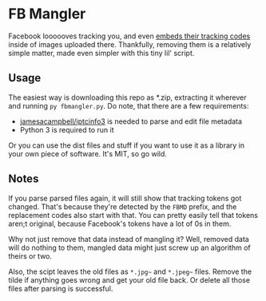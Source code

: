 # FB Mangler

Facebook loooooves tracking you, and even
[embeds their tracking codes](https://twitter.com/oasace/status/1149181539000864769)
inside of images uploaded there. Thankfully, removing them is a relatively
simple matter, made even simpler with this tiny lil' script.

## Usage

The easiest way is downloading this repo as *.zip, extracting it wherever
and running `py fbmangler.py`. Do note, that there are a few requirements:

* [jamesacampbell/iptcinfo3](https://github.com/jamesacampbell/iptcinfo3)
is needed to parse and edit file metadata
* Python 3 is required to run it

Or you can use the dist files and stuff if you want to use it as a library
in your own piece of software. It's MIT, so go wild.

## Notes

If you parse parsed files again, it will still show that tracking tokens
got changed. That's because they're detected by the `FBMD` prefix, and the
replacement codes also start with that. You can pretty easily tell that
tokens aren;t original, because Facebook's tokens have a lot of 0s in them.

Why not just remove that data instead of mangling it? Well, removed data
will do nothing to them, mangled data might just screw up an algorithm of
theirs or two.

Also, the scipt leaves the old files as `*.jpg~` and `*.jpeg~` files.
Remove the tilde if anything goes wrong and get your old file back. Or
delete all those files after parsing is successful.